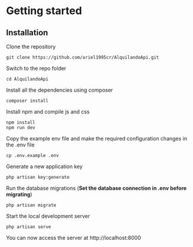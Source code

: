 
# Getting started

## Installation

Clone the repository

    git clone https://github.com/ariel1995cr/AlquilandoApi.git

Switch to the repo folder

    cd AlquilandoApi

Install all the dependencies using composer

    composer install

Install npm and compile js and css

    npm install
    npm run dev

Copy the example env file and make the required configuration changes in the .env file

    cp .env.example .env

Generate a new application key

    php artisan key:generate


Run the database migrations (**Set the database connection in .env before migrating**)

    php artisan migrate

Start the local development server

    php artisan serve

You can now access the server at http://localhost:8000